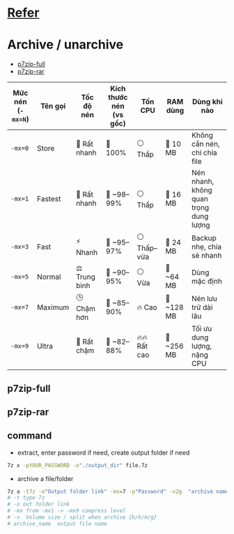 # [Refer](https://itsfoss-com.translate.goog/use-7zip-ubuntu-linux/?_x_tr_sl=en&_x_tr_tl=vi&_x_tr_hl=vi&_x_tr_pto=tc)

# Archive / unarchive
- [p7zip-full](#p7zip-full)
- [p7zip-rar](#p7zip-rar)



| Mức nén (`-mx=N`) | Tên gọi   | Tốc độ nén  | Kích thước nén (vs gốc) | Tốn CPU | RAM dùng    | Dùng khi nào                         |
|-------------------|-----------|--------------|--------------------------|---------|-------------|--------------------------------------|
| `-mx=0`           | Store     | 🚀 Rất nhanh | 🔲 100%                  | ⚪ Thấp | 🔽 10 MB     | Không cần nén, chỉ chia file         |
| `-mx=1`           | Fastest   | 🚀 Rất nhanh | 🔲 ~98–99%               | ⚪ Thấp | 🔽 16 MB     | Nén nhanh, không quan trọng dung lượng |
| `-mx=3`           | Fast      | ⚡ Nhanh      | 🔲 ~95–97%               | ⚪ Thấp–vừa | 🔽 24 MB | Backup nhẹ, chia sẻ nhanh            |
| `-mx=5`           | Normal    | ⚖️ Trung bình | 🔲 ~90–95%               | ⚪ Vừa  | 🔼 ~64 MB    | Dùng mặc định                        |
| `-mx=7`           | Maximum   | 🕒 Chậm hơn   | 🔲 ~85–90%               | 🔥 Cao | 🔼 ~128 MB   | Nén lưu trữ dài lâu                  |
| `-mx=9`           | Ultra     | 🐢 Rất chậm   | 🔲 ~82–88%               | 🔥🔥 Rất cao | 🔼 ~256 MB | Tối ưu dung lượng, nặng CPU          |



## p7zip-full
## p7zip-rar

## command
- extract, enter password if need, create output folder if need
```bash
7z x -pYOUR_PASSWORD -o"./output_dir" file.7z
```
- archive a file/folder
```bash
7z a -t7z -o"Output folder link" -mx=7 -p"Password" -v2g  "archive name" "file folder want archive"
# -t type 7z 
# -o out folder link
# -mx from -mx1 -> -mx9 compress level
# -v  Volume size / split when archive {b/k/m/g}
# archive_name  output file name

```

